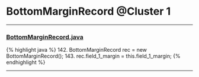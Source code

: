 # BottomMarginRecord @Cluster 1

***

### [BottomMarginRecord.java](https://searchcode.com/codesearch/view/15642443/)
{% highlight java %}
142. BottomMarginRecord rec = new BottomMarginRecord();
143. rec.field_1_margin = this.field_1_margin;
{% endhighlight %}

***

